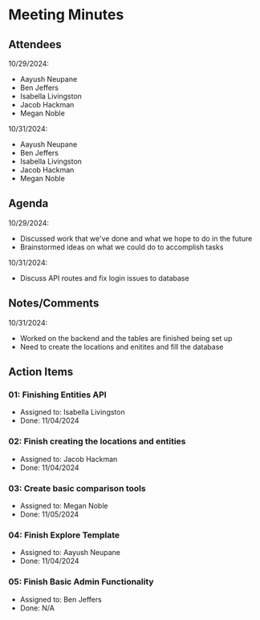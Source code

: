 # Meeting Minutes

##  Attendees
10/29/2024:
* Aayush Neupane
* Ben Jeffers
* Isabella Livingston
* Jacob Hackman
* Megan Noble

10/31/2024:
* Aayush Neupane
* Ben Jeffers
* Isabella Livingston
* Jacob Hackman
* Megan Noble

##  Agenda
10/29/2024:
- Discussed work that we've done and what we hope to do in the future 
- Brainstormed ideas on what we could do to accomplish tasks

10/31/2024:
- Discuss API routes and fix login issues to database

##  Notes/Comments

10/31/2024:
- Worked on the backend and the tables are finished being set up
- Need to create the locations and enitites and fill the database

##  Action Items

###  01:  Finishing Entities API
- Assigned to: Isabella Livingston
- Done: 11/04/2024

###  02:  Finish creating the locations and entities
- Assigned to: Jacob Hackman
- Done: 11/04/2024

###  03:  Create basic comparison tools 
- Assigned to: Megan Noble
- Done: 11/05/2024

###  04:  Finish Explore Template 
- Assigned to: Aayush Neupane
- Done: 11/04/2024

###  05:  Finish Basic Admin Functionality 
- Assigned to: Ben Jeffers
- Done: N/A
